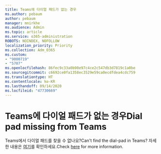 ```yaml
---
title: Teams에 다이얼 패드가 없는 경우
ms.author: pebaum
author: pebaum
manager: mnirkhe
ms.audience: Admin
ms.topic: article
ms.service: o365-administration
ROBOTS: NOINDEX, NOFOLLOW
localization_priority: Priority
ms.collection: Adm_O365
ms.custom:
- "9000719"
- "5707"
ms.openlocfilehash: 86fec9c33a0b90e97c4ce2c547db3d7819c1a0be
ms.sourcegitcommit: c6692ce0fa1358ec3529e59ca0ecdfdea4cdc759
ms.translationtype: HT
ms.contentlocale: ko-KR
ms.lasthandoff: 09/14/2020
ms.locfileid: "47730669"
---
```

# <a name="dial-pad-missing-from-teams"></a><span data-ttu-id="3237e-102">Teams에 다이얼 패드가 없는 경우</span><span class="sxs-lookup"><span data-stu-id="3237e-102">Dial pad missing from Teams</span></span>

<span data-ttu-id="3237e-103">Teams에서 다이얼 패드를 찾을 수 없나요?</span><span class="sxs-lookup"><span data-stu-id="3237e-103">Can't find the dial-pad in Teams?</span></span> <span data-ttu-id="3237e-104">자세한 내용은 [여기](https://docs.microsoft.com/alchemyinsights/teams-voice-dial-pad-missing)를 확인하세요.</span><span class="sxs-lookup"><span data-stu-id="3237e-104">Check [here](https://docs.microsoft.com/alchemyinsights/teams-voice-dial-pad-missing) for more information.</span></span>
